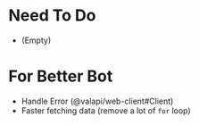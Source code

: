 # Need To Do

- (Empty)

# For Better Bot

- Handle Error (@valapi/web-client#Client)
- Faster fetching data (remove a lot of `for` loop)